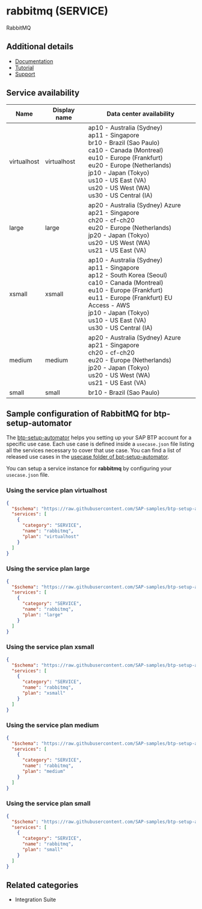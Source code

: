 # rabbitmq (SERVICE)

RabbitMQ

## Additional details

- [Documentation](https://help.sap.com/viewer/product/RabbitMQ/Cloud/en-US)
- [Tutorial](https://help.sap.com/viewer/65de2977205c403bbc107264b8eccf4b/Cloud/en-US/bf757994794445ed904b97bf1907812a.html)
- [Support](https://help.sap.com/viewer/65de2977205c403bbc107264b8eccf4b/Cloud/en-US/5dd739823b824b539eee47b7860a00be.html)

## Service availability

| Name | Display name | Data center availability  |
|------|----------------|---------------------------|
|  virtualhost  |  virtualhost  | ap10 - Australia (Sydney)<br> ap11 - Singapore<br> br10 - Brazil (Sao Paulo)<br> ca10 - Canada (Montreal)<br> eu10 - Europe (Frankfurt)<br> eu20 - Europe (Netherlands)<br> jp10 - Japan (Tokyo)<br> us10 - US East (VA)<br> us20 - US West (WA)<br> us30 - US Central (IA)  |
|  large  |  large  | ap20 - Australia (Sydney) Azure<br> ap21 - Singapore<br> ch20 - cf-ch20<br> eu20 - Europe (Netherlands)<br> jp20 - Japan (Tokyo)<br> us20 - US West (WA)<br> us21 - US East (VA)  |
|  xsmall  |  xsmall  | ap10 - Australia (Sydney)<br> ap11 - Singapore<br> ap12 - South Korea (Seoul)<br> ca10 - Canada (Montreal)<br> eu10 - Europe (Frankfurt)<br> eu11 - Europe (Frankfurt) EU Access - AWS<br> jp10 - Japan (Tokyo)<br> us10 - US East (VA)<br> us30 - US Central (IA)  |
|  medium  |  medium  | ap20 - Australia (Sydney) Azure<br> ap21 - Singapore<br> ch20 - cf-ch20<br> eu20 - Europe (Netherlands)<br> jp20 - Japan (Tokyo)<br> us20 - US West (WA)<br> us21 - US East (VA)  |
|  small  |  small  | br10 - Brazil (Sao Paulo)  |

## Sample configuration of **RabbitMQ** for btp-setup-automator

The [btp-setup-automator](https://github.com/SAP-samples/btp-setup-automator) helps you setting up your SAP BTP account for a specific use case. Each use case is defined inside a `usecase.json` file listing all the services necessary to cover that use case. You can find a list of released use cases in the [usecase folder of bpt-setup-automator](https://github.com/SAP-samples/btp-setup-automator/tree/main/usecases).

You can setup a service instance for **rabbitmq** by configuring your `usecase.json` file.

### Using the service plan **virtualhost**

```json
{
  "$schema": "https://raw.githubusercontent.com/SAP-samples/btp-setup-automator/main/libs/btpsa-usecase.json",
  "services": [
    {
      "category": "SERVICE",
      "name": "rabbitmq",
      "plan": "virtualhost"
    }
  ]
}
```

### Using the service plan **large**

```json
{
  "$schema": "https://raw.githubusercontent.com/SAP-samples/btp-setup-automator/main/libs/btpsa-usecase.json",
  "services": [
    {
      "category": "SERVICE",
      "name": "rabbitmq",
      "plan": "large"
    }
  ]
}
```

### Using the service plan **xsmall**

```json
{
  "$schema": "https://raw.githubusercontent.com/SAP-samples/btp-setup-automator/main/libs/btpsa-usecase.json",
  "services": [
    {
      "category": "SERVICE",
      "name": "rabbitmq",
      "plan": "xsmall"
    }
  ]
}
```

### Using the service plan **medium**

```json
{
  "$schema": "https://raw.githubusercontent.com/SAP-samples/btp-setup-automator/main/libs/btpsa-usecase.json",
  "services": [
    {
      "category": "SERVICE",
      "name": "rabbitmq",
      "plan": "medium"
    }
  ]
}
```

### Using the service plan **small**

```json
{
  "$schema": "https://raw.githubusercontent.com/SAP-samples/btp-setup-automator/main/libs/btpsa-usecase.json",
  "services": [
    {
      "category": "SERVICE",
      "name": "rabbitmq",
      "plan": "small"
    }
  ]
}
```

## Related categories

- Integration Suite